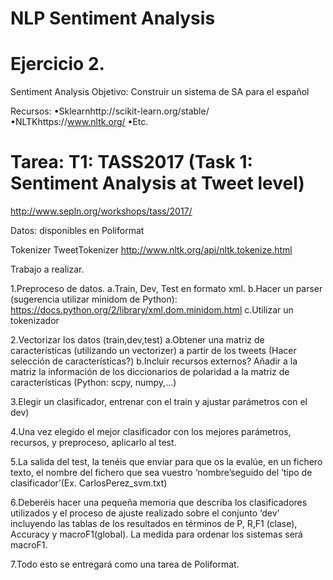 # NLP Sentiment Analysis

# Ejercicio 2.  

Sentiment Analysis Objetivo: Construir un sistema de SA para el español

Recursos: 
•Sklearnhttp://scikit-learn.org/stable/
•NLTKhttps://www.nltk.org/
•Etc.

# Tarea: T1: TASS2017 (Task 1: Sentiment Analysis at Tweet level) 
http://www.sepln.org/workshops/tass/2017/

Datos: disponibles en Poliformat

Tokenizer
TweetTokenizer
http://www.nltk.org/api/nltk.tokenize.html


Trabajo a realizar.

1.Preproceso de datos.
a.Train, Dev, Test en formato xml.
b.Hacer un parser (sugerencia utilizar minidom de Python): https://docs.python.org/2/library/xml.dom.minidom.html
c.Utilizar un tokenizador

2.Vectorizar los datos (train,dev,test)
a.Obtener una matriz de características (utilizando un vectorizer) a partir de los tweets (Hacer selección de características?)
b.Incluir recursos externos? Añadir a la matriz la información de los diccionarios de polaridad a la matriz de características (Python: scpy, numpy,...)

3.Elegir un clasificador, entrenar con el train y ajustar parámetros con el dev)

4.Una vez elegido el mejor clasificador con los mejores parámetros, recursos, y preproceso, aplicarlo al test.

5.La salida del test, la tenéis que enviar para que os la evalúe, en un fichero texto, el nombre del fichero que sea vuestro ‘nombre’seguido del ‘tipo de clasificador’(Ex. CarlosPerez_svm.txt)

6.Deberéis hacer una pequeña memoria que describa los clasificadores utilizados y el proceso de ajuste realizado sobre el conjunto ‘dev’ incluyendo las tablas de los resultados en términos de P, R,F1 (clase), Accuracy y macroF1(global). La medida para ordenar los sistemas será macroF1. 

7.Todo esto se entregará como una tarea de Poliformat.
